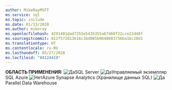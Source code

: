 ```yaml
---
author: MikeRayMSFT
ms.service: sql
ms.topic: include
ms.date: 01/13/2020
ms.author: mikeray
ms.openlocfilehash: 4291481dad7255e5435355a67460f22cce22d48f
ms.sourcegitcommit: 812f572d13616c1bd085b0648603736ba1bc20d1
ms.translationtype: HT
ms.contentlocale: ru-RU
ms.lasthandoff: 05/27/2020
ms.locfileid: "84124419"
---
```

<Token>**ОБЛАСТЬ ПРИМЕНЕНИЯ:** ![Да](media/yes-icon.png)SQL Server ![Да](media/yes-icon.png)Управляемый экземпляр SQL Azure ![Нет](media/no-icon.png)Azure Synapse Analytics (Хранилище данных SQL) ![Да](media/yes-icon.png)Parallel Data Warehouse </Token>